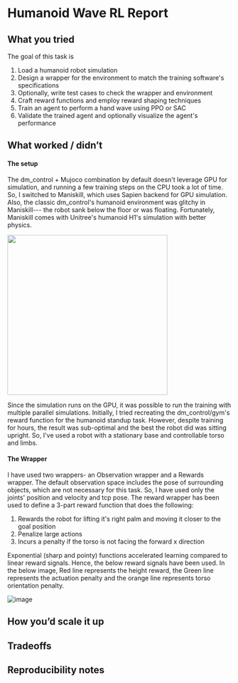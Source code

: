 # Humanoid Wave RL Report 

## What you tried
The goal of this task is
1) Load a humanoid robot simulation
2) Design a wrapper for the environment to match the training software's specifications
3) Optionally, write test cases to check the wrapper and environment
4) Craft reward functions and employ reward shaping techniques
5) Train an agent to perform a hand wave using PPO or SAC
6) Validate the trained agent and optionally visualize the agent's performance

## What worked / didn’t
#### The setup
The dm_control + Mujoco combination by default doesn't leverage GPU for simulation, and running a few training steps on the CPU took a lot of time. So, I switched to Maniskill, which uses Sapien backend for GPU simulation. Also, the classic dm_control's humanoid environment was glitchy in Maniskill--- the robot sank below the floor or was floating. Fortunately, Maniskill comes with Unitree's humanoid H1's simulation with better physics. 

<img src="https://github.com/user-attachments/assets/bf24054c-3bdc-4cb3-8d66-d083937a977f" width="360"/>

Since the simulation runs on the GPU, it was possible to run the training with multiple parallel simulations. Initially, I tried recreating the dm_control/gym's reward function for the humanoid standup task. However, despite training for hours, the result was sub-optimal and the best the robot did was sitting upright. So, I've used a robot with a stationary base and controllable torso and limbs. 

#### The Wrapper
I have used two wrappers- an Observation wrapper and a Rewards wrapper. The default observation space includes the pose of surrounding objects, which are not necessary for this task. So, I have used only the joints' position and velocity and tcp pose. The reward wrapper has been used to define a 3-part reward function that does the following:
1) Rewards the robot for lifting it's right palm and moving it closer to the goal position
2) Penalize large actions
3) Incurs a penalty if the torso is not facing the forward x direction

Exponential (sharp and pointy) functions accelerated learning compared to linear reward signals. Hence, the below reward signals have been used. In the below image, Red line represents the height reward, the Green line represents the actuation penalty and the orange line represents torso orientation penalty.

![image](https://github.com/user-attachments/assets/04d53f1e-cc06-46af-8df8-7ea4f20970c6)




## How you’d scale it up


## Tradeoffs

## Reproducibility notes
